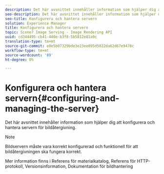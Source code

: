 ```yaml
---
description: Det här avsnittet innehåller information som hjälper dig att konfigurera och hantera servern för bildåtergivning.
seo-description: Det här avsnittet innehåller information som hjälper dig att konfigurera och hantera servern för bildåtergivning.
seo-title: Konfigurera och hantera servern
solution: Experience Manager
title: Konfigurera och hantera servern
topic: Scene7 Image Serving - Image Rendering API
uuid: cd344495-cb41-440e-b3f8-5b5812e81a9c
translation-type: tm+mt
source-git-commit: e8e5b07329bde3e23ee095d5022da62d67e9478c
workflow-type: tm+mt
source-wordcount: '89'
ht-degree: 0%

---
```



# Konfigurera och hantera servern{#configuring-and-managing-the-server}

Det här avsnittet innehåller information som hjälper dig att konfigurera och hantera servern för bildåtergivning.

>[!NOTE]
>
>Bildservern måste vara korrekt konfigurerad och funktionell för att bildåtergivningen ska fungera korrekt.

Mer information finns i Referens för materialkatalog, Referens för HTTP-protokoll, Versionsinformation, Dokumentation för bildhantering
